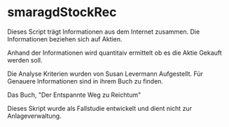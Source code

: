 # smaragdStockRec
 
Dieses Script trägt Informationen aus dem Internet zusammen. Die Informationen beziehen sich auf Aktien.

Anhand der Informationen wird quantitaiv ermittelt ob es die Aktie Gekauft werden soll. 

Die Analyse Kriterien wurden von Susan Levermann Aufgestellt. Für Genauere Informationen sind in ihrem Buch zu finden. 

Das Buch, "Der Entspannte Weg zu Reichtum" 




Dieses Skript wurde als Fallstudie entwickelt und dient nicht zur Anlageverwaltung.